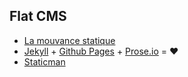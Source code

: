 ## Flat CMS

* [La mouvance statique](http://frank.taillandier.me/2016/03/08/les-gestionnaires-de-contenu-statique/)
* [Jekyll](http://jekyllrb.com/) + [Github Pages](https://pages.github.com/) + [Prose.io](http://prose.io/) = ♥
* [Staticman](https://staticman.net/)

